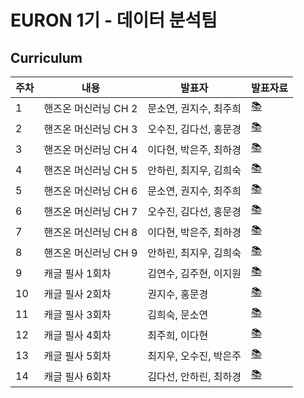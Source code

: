 # EURON 1기 - 데이터 분석팀



## Curriculum
|주차|내용|발표자|발표자료|
|------|---|---|---|
|1|핸즈온 머신러닝 CH 2|문소연, 권지수, 최주희|[📚](https://github.com/Ewha-Euron/Euron-DA-2021/blob/master/Week_1%20%EB%B0%9C%ED%91%9C%20%EC%9E%90%EB%A3%8C.pdf)|
|2|핸즈온 머신러닝 CH 3|오수진, 김다선, 홍문경|[📚](https://github.com/Ewha-Euron/Euron-DA-2021/blob/master/Week_2%20%EB%B0%9C%ED%91%9C%20%EC%9E%90%EB%A3%8C.pdf)|
|3|핸즈온 머신러닝 CH 4|이다현, 박은주, 최하경|[📚](https://github.com/Ewha-Euron/Euron-DA-2021/blob/master/Week_3%20%EB%B0%9C%ED%91%9C%20%EC%9E%90%EB%A3%8C.pdf)|
|4|핸즈온 머신러닝 CH 5|안하린, 최지우, 김희숙|[📚]()|
|5|핸즈온 머신러닝 CH 6|문소연, 권지수, 최주희|[📚]()|
|6|핸즈온 머신러닝 CH 7|오수진, 김다선, 홍문경|[📚]()|
|7|핸즈온 머신러닝 CH 8|이다현, 박은주, 최하경|[📚]()|
|8|핸즈온 머신러닝 CH 9|안하린, 최지우, 김희숙|[📚]()|
|9|캐글 필사 1회차|김연수, 김주현, 이지원|[📚]()|
|10|캐글 필사 2회차|권지수, 홍문경|[📚]()|
|11|캐글 필사 3회차|김희숙, 문소연|[📚]()|
|12|캐글 필사 4회차|최주희, 이다현|[📚]()|
|13|캐글 필사 5회차|최지우, 오수진, 박은주|[📚]()|
|14|캐글 필사 6회차|김다선, 안하린, 최하경|[📚]()|


